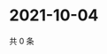 # 2021-10-04

共 0 条

<!-- BEGIN -->
<!-- 最后更新时间 Mon Oct 04 2021 11:19:25 GMT+0800 (China Standard Time) -->

<!-- END -->
